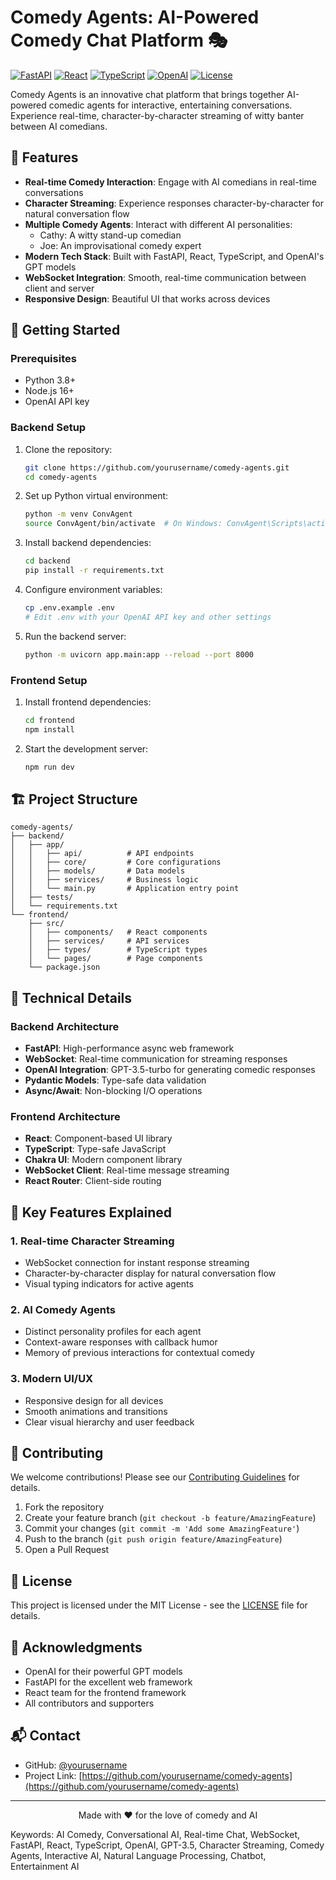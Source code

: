 # Comedy Agents: AI-Powered Comedy Chat Platform 🎭

[![FastAPI](https://img.shields.io/badge/FastAPI-0.104.1-009688.svg?logo=fastapi)](https://fastapi.tiangolo.com/)
[![React](https://img.shields.io/badge/React-18.2.0-61DAFB.svg?logo=react)](https://reactjs.org/)
[![TypeScript](https://img.shields.io/badge/TypeScript-5.0.0-3178C6.svg?logo=typescript)](https://www.typescriptlang.org/)
[![OpenAI](https://img.shields.io/badge/OpenAI-API-412991.svg?logo=openai)](https://openai.com/)
[![License](https://img.shields.io/badge/License-MIT-yellow.svg)](LICENSE)

Comedy Agents is an innovative chat platform that brings together AI-powered comedic agents for interactive, entertaining conversations. Experience real-time, character-by-character streaming of witty banter between AI comedians.

## 🌟 Features

- **Real-time Comedy Interaction**: Engage with AI comedians in real-time conversations
- **Character Streaming**: Experience responses character-by-character for natural conversation flow
- **Multiple Comedy Agents**: Interact with different AI personalities:
  - Cathy: A witty stand-up comedian
  - Joe: An improvisational comedy expert
- **Modern Tech Stack**: Built with FastAPI, React, TypeScript, and OpenAI's GPT models
- **WebSocket Integration**: Smooth, real-time communication between client and server
- **Responsive Design**: Beautiful UI that works across devices

## 🚀 Getting Started

### Prerequisites

- Python 3.8+
- Node.js 16+
- OpenAI API key

### Backend Setup

1. Clone the repository:
   ```bash
   git clone https://github.com/yourusername/comedy-agents.git
   cd comedy-agents
   ```

2. Set up Python virtual environment:
   ```bash
   python -m venv ConvAgent
   source ConvAgent/bin/activate  # On Windows: ConvAgent\Scripts\activate
   ```

3. Install backend dependencies:
   ```bash
   cd backend
   pip install -r requirements.txt
   ```

4. Configure environment variables:
   ```bash
   cp .env.example .env
   # Edit .env with your OpenAI API key and other settings
   ```

5. Run the backend server:
   ```bash
   python -m uvicorn app.main:app --reload --port 8000
   ```

### Frontend Setup

1. Install frontend dependencies:
   ```bash
   cd frontend
   npm install
   ```

2. Start the development server:
   ```bash
   npm run dev
   ```

## 🏗️ Project Structure

```
comedy-agents/
├── backend/
│   ├── app/
│   │   ├── api/          # API endpoints
│   │   ├── core/         # Core configurations
│   │   ├── models/       # Data models
│   │   ├── services/     # Business logic
│   │   └── main.py       # Application entry point
│   ├── tests/
│   └── requirements.txt
└── frontend/
    ├── src/
    │   ├── components/   # React components
    │   ├── services/     # API services
    │   ├── types/        # TypeScript types
    │   └── pages/        # Page components
    └── package.json
```

## 🔧 Technical Details

### Backend Architecture

- **FastAPI**: High-performance async web framework
- **WebSocket**: Real-time communication for streaming responses
- **OpenAI Integration**: GPT-3.5-turbo for generating comedic responses
- **Pydantic Models**: Type-safe data validation
- **Async/Await**: Non-blocking I/O operations

### Frontend Architecture

- **React**: Component-based UI library
- **TypeScript**: Type-safe JavaScript
- **Chakra UI**: Modern component library
- **WebSocket Client**: Real-time message streaming
- **React Router**: Client-side routing

## 🎯 Key Features Explained

### 1. Real-time Character Streaming
- WebSocket connection for instant response streaming
- Character-by-character display for natural conversation flow
- Visual typing indicators for active agents

### 2. AI Comedy Agents
- Distinct personality profiles for each agent
- Context-aware responses with callback humor
- Memory of previous interactions for contextual comedy

### 3. Modern UI/UX
- Responsive design for all devices
- Smooth animations and transitions
- Clear visual hierarchy and user feedback

## 🤝 Contributing

We welcome contributions! Please see our [Contributing Guidelines](CONTRIBUTING.md) for details.

1. Fork the repository
2. Create your feature branch (`git checkout -b feature/AmazingFeature`)
3. Commit your changes (`git commit -m 'Add some AmazingFeature'`)
4. Push to the branch (`git push origin feature/AmazingFeature`)
5. Open a Pull Request

## 📝 License

This project is licensed under the MIT License - see the [LICENSE](LICENSE) file for details.

## 🙏 Acknowledgments

- OpenAI for their powerful GPT models
- FastAPI for the excellent web framework
- React team for the frontend framework
- All contributors and supporters

## 📬 Contact

- GitHub: [@yourusername](https://github.com/yourusername)
- Project Link: [https://github.com/yourusername/comedy-agents](https://github.com/yourusername/comedy-agents)

---

<p align="center">Made with ❤️ for the love of comedy and AI</p>

Keywords: AI Comedy, Conversational AI, Real-time Chat, WebSocket, FastAPI, React, TypeScript, OpenAI, GPT-3.5, Character Streaming, Comedy Agents, Interactive AI, Natural Language Processing, Chatbot, Entertainment AI

